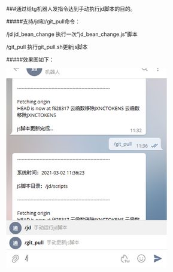 ###通过给tg机器人发指令达到手动执行jd脚本的目的。

#####支持/jd和/git_pull命令：

/jd jd_bean_change 执行一次“jd_bean_change.js”脚本

/git_pull 执行git_pull.sh更新js脚本

#####效果图如下：

![img.png](img.png)
